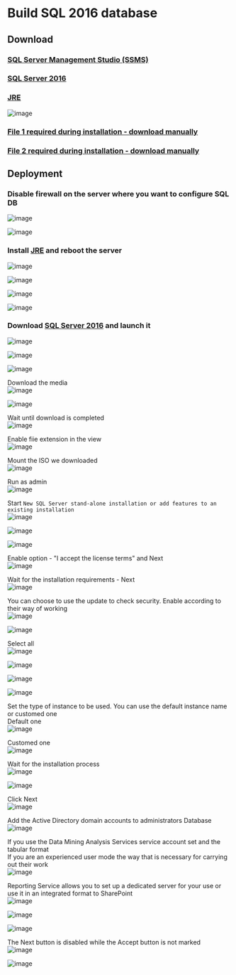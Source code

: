 # Build SQL 2016 database

## Download
### [SQL Server Management Studio (SSMS)](https://learn.microsoft.com/en-us/sql/ssms/download-sql-server-management-studio-ssms?view=sql-server-ver15#download-ssms)
### [SQL Server 2016](https://info.microsoft.com/ww-landing-sql-server-2016.html?culture=en-us&country=us)
### [JRE](https://www.oracle.com/java/technologies/downloads/#jre8-windows)
![image](https://github.com/guguji666666/GJS-ADRMS/assets/96930989/0d86177c-33fe-4c53-9fa3-612cc0db6e80) <br>
### [File 1 required during installation - download manually](https://go.microsoft.com/fwlink/?Linkld=836819&lcid=1033)
### [File 2 required during installation - download manually](https://go.microsoft.com/fwlink/?Linkld=850317&lcid=1033)

## Deployment
### Disable firewall on the server where you want to configure SQL DB
![image](https://github.com/guguji666666/GJS-ADRMS/assets/96930989/04c0cca1-2511-4926-bf53-98faff304160)

![image](https://github.com/guguji666666/GJS-ADRMS/assets/96930989/7f16f01f-51cc-4d72-9474-ceae35a8f4df)

### Install [JRE](https://www.oracle.com/java/technologies/downloads/#jre8-windows) and reboot the server
![image](https://github.com/guguji666666/GJS-ADRMS/assets/96930989/0d86177c-33fe-4c53-9fa3-612cc0db6e80)

![image](https://github.com/guguji666666/GJS-ADRMS/assets/96930989/fb597d65-ae2d-41e8-b1fa-e4341d14541c)

![image](https://github.com/guguji666666/GJS-ADRMS/assets/96930989/a9ce7b59-04af-42d1-a39f-f8937610d4a4)

![image](https://github.com/guguji666666/GJS-ADRMS/assets/96930989/b35474a9-ce7e-4434-9731-f420375dfab4)

### Download [SQL Server 2016](https://info.microsoft.com/ww-landing-sql-server-2016.html?culture=en-us&country=us) and launch it
![image](https://github.com/guguji666666/GJS-ADRMS/assets/96930989/f52dc269-94b1-4dc9-b173-da8b0cc07643)

![image](https://github.com/guguji666666/GJS-ADRMS/assets/96930989/53f0073c-b3b6-4988-8e8b-2352193c77c7)

![image](https://github.com/guguji666666/GJS-ADRMS/assets/96930989/df595c93-aecc-4f9a-8738-0cf1df3e87c5)

Download the media <br>
![image](https://github.com/guguji666666/GJS-ADRMS/assets/96930989/5ba064a2-7e94-4b6d-8154-12e1be7fae07)

![image](https://github.com/guguji666666/GJS-ADRMS/assets/96930989/d4849da1-8c58-44aa-80be-1e9dc80fb21c)

Wait until download is completed <br>
![image](https://github.com/guguji666666/GJS-ADRMS/assets/96930989/5412da19-6999-477c-960a-690564cdd83c)

Enable fiie extension in the view <br>
![image](https://github.com/guguji666666/GJS-ADRMS/assets/96930989/ad849932-6d85-4d51-a784-457613fc68c1)

Mount the ISO we downloaded <br>
![image](https://github.com/guguji666666/GJS-ADRMS/assets/96930989/735ed58e-3b11-4298-8224-6fe120502974)

Run as admin <br>
![image](https://github.com/guguji666666/GJS-ADRMS/assets/96930989/b665228c-37fe-4917-be90-a53dcbc34cd1)

Start `New SQL Server stand-alone installation or add features to an existing installation` <br>
![image](https://github.com/guguji666666/GJS-ADRMS/assets/96930989/07d36227-2054-4179-a776-c06e5fef9de6)

![image](https://github.com/guguji666666/GJS-ADRMS/assets/96930989/e3cafe49-8b94-42d8-a634-e17f42b25914)

![image](https://github.com/guguji666666/GJS-ADRMS/assets/96930989/78d78996-5a77-4bdb-965e-710fb0d0ed67)

Enable option - "I accept the license terms" and Next <br>
![image](https://github.com/guguji666666/GJS-ADRMS/assets/96930989/373149f4-fafd-4da4-80a7-7f3df717fbd0)

Wait for the installation requirements - Next <br>
![image](https://github.com/guguji666666/GJS-ADRMS/assets/96930989/b497a20f-55cc-4323-b13d-65adddd2f77d)

You can choose to use the update to check security. Enable according to their way of working <br>
![image](https://github.com/guguji666666/GJS-ADRMS/assets/96930989/9b8e7e88-4837-4b61-ac7b-ad19b3bfe9b0)

![image](https://github.com/guguji666666/GJS-ADRMS/assets/96930989/8be743e5-68fb-4d9b-9726-a06c2fb3c20b)

Select all <br>
![image](https://github.com/guguji666666/GJS-ADRMS/assets/96930989/d547ee1f-f27d-419c-98f6-a6982889e397)

![image](https://github.com/guguji666666/GJS-ADRMS/assets/96930989/6e83d7f0-86a9-4357-b987-8ba13d5e12b2)

![image](https://github.com/guguji666666/GJS-ADRMS/assets/96930989/a3aa5884-5abf-4053-afa9-6e826222ec18)

![image](https://github.com/guguji666666/GJS-ADRMS/assets/96930989/4717d9a1-a381-4b91-9a8f-5d3c2edd81e2)

Set the type of instance to be used. You can use the default instance name or customed one <br>
Default one <br>
![image](https://github.com/guguji666666/GJS-ADRMS/assets/96930989/19fffb07-c831-4a25-90a2-c9aaa090c7ac)

Customed one <br>
![image](https://github.com/guguji666666/GJS-ADRMS/assets/96930989/58b01067-690d-45ff-a860-47d943483a9e)

Wait for the installation process <br>
![image](https://github.com/guguji666666/GJS-ADRMS/assets/96930989/f206a95d-f298-4233-b267-fbae1fa24e76)

![image](https://github.com/guguji666666/GJS-ADRMS/assets/96930989/5f0306a5-0bc8-4d53-ae2f-3d3d70253b84)

Click Next <br>
![image](https://github.com/guguji666666/GJS-ADRMS/assets/96930989/918bfc93-8df0-4e91-b641-1950f096c707)

Add the Active Directory domain accounts to administrators Database <br>
![image](https://github.com/guguji666666/GJS-ADRMS/assets/96930989/37bd60d7-b19b-48f0-9541-28fce7ebdc28)

If you use the Data Mining Analysis Services service account set and the tabular format <br>
If you are an experienced user mode the way that is necessary for carrying out their work <br>
![image](https://github.com/guguji666666/GJS-ADRMS/assets/96930989/30627adb-6f8d-4c79-bd76-78016e2f2c80)

Reporting Service allows you to set up a dedicated server for your use or use it in an integrated format to SharePoint <br>
![image](https://github.com/guguji666666/GJS-ADRMS/assets/96930989/281723b7-0829-4347-90dc-a9458ae18d4e)

![image](https://github.com/guguji666666/GJS-ADRMS/assets/96930989/fc771cd2-df02-4e35-ade6-5258c79aecb5)

![image](https://github.com/guguji666666/GJS-ADRMS/assets/96930989/c2c5c160-ef0b-4447-9db6-9105b5f72c76)

The Next button is disabled while the Accept button is not marked <br>
![image](https://github.com/guguji666666/GJS-ADRMS/assets/96930989/7edd4de6-0dc7-45f3-a923-5ba28f2f38ff)


![image](https://github.com/guguji666666/GJS-ADRMS/assets/96930989/5772c526-5216-4552-ab8e-79167de5ee65)







